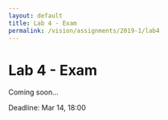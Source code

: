 ```yaml
---
layout: default
title: Lab 4 - Exam
permalink: /vision/assignments/2019-1/lab4
---
```


# Lab 4 - Exam

Coming soon...

Deadline: Mar 14, 18:00
